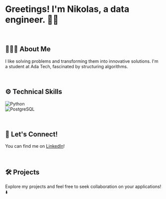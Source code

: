 # Greetings! I'm Nikolas, a data engineer.  🖐🏻
 <br>
 
## 🧑🏻‍💻 About Me  
I like solving problems and transforming them into innovative solutions. I'm a student at Ada Tech, fascinated by structuring algorithms. <br>
 
 <br>
 
## ⚙️ Technical Skills  
  ![Python](https://img.shields.io/badge/Python-14354C?style=for-the-badge&logo=python&logoColor=white)<br>
  ![PostgreSQL](https://img.shields.io/badge/PostgreSQL-316192?style=for-the-badge&logo=postgresql&logoColor=white)
 
 <br>
 
## 🔗 Let's Connect!  
You can find me on [LinkedIn](https://www.linkedin.com/in/nikol4s/)!

 <br>

## 🛠️ Projects  
Explore my projects and feel free to seek collaboration on your applications! ⬇️
